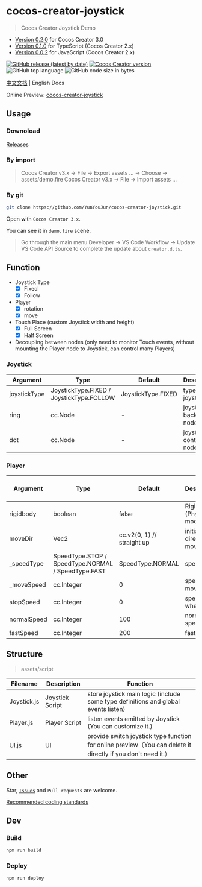 # cocos-creator-joystick

> Cocos Creator Joystick Demo

- [Version 0.2.0](https://github.com/YunYouJun/cocos-creator-joystick/releases/tag/v0.2.0) for Cocos Creator 3.0
- [Version 0.1.0](https://github.com/YunYouJun/cocos-creator-joystick/releases/tag/v0.1.0) for TypeScript (Cocos Creator 2.x)
- [Version 0.0.2](https://github.com/YunYouJun/cocos-creator-joystick/releases/tag/v0.0.2) for JavaScript (Cocos Creator 2.x)

[![GitHub release (latest by date)](https://img.shields.io/github/v/release/YunYouJun/cocos-creator-joystick?style=social)](https://github.com/YunYouJun/cocos-creator-joystick/releases)
[![Cocos Creator version](https://img.shields.io/badge/Cocos_Creator-v3.x-blue.svg?style=social&logo=cocos)](https://www.cocos.com/creator)
![GitHub top language](https://img.shields.io/github/languages/top/YunYouJun/cocos-creator-joystick.svg?style=social&logo=typescript)
![GitHub code size in bytes](https://img.shields.io/github/languages/code-size/YunYouJun/cocos-creator-joystick.svg?style=social&logo=visual-studio-code)

[中文文档](./README.md) | English Docs

Online Preview: [cocos-creator-joystick](https://yunyoujun.github.io/cocos-creator-joystick)

## Usage

### Downoload

[Releases](https://github.com/YunYouJun/cocos-creator-joystick/releases)

### By import

> Cocos Creator v3.x -> File -> Export assets ... -> Choose -> assets/demo.fire
> Cocos Creator v3.x -> File -> Import assets ...

### By git

```sh
git clone https://github.com/YunYouJun/cocos-creator-joystick.git
```

Open with `Cocos Creator 3.x`.

You can see it in `demo.fire` scene.

> Go through the main menu Developer -> VS Code Workflow -> Update VS Code API Source to complete the update about `creator.d.ts`.

## Function

- Joystick Type
  - [x] Fixed
  - [x] Follow
- Player
  - [x] rotation
  - [x] move
- Touch Place (custom Joystick width and height)
  - [x] Full Screen
  - [x] Half Screen
- Decoupling between nodes (only need to monitor Touch events, without mounting the Player node to Joystick, can control many Players)

### Joystick

| Argument     | Type                                     | Default            | Description              | Customizable |
| ------------ | ---------------------------------------- | ------------------ | ------------------------ | ------------ |
| joystickType | JoystickType.FIXED / JoystickType.FOLLOW | JoystickType.FIXED | types of joystick        | √            |
| ring         | cc.Node                                  | -                  | joystick background node | √            |
| dot          | cc.Node                                  | -                  | joystick control node    | √            |

### Player

| Argument    | Type                                               | Default                    | Description                   | Controled by Joystick | Customizable |
| ----------- | -------------------------------------------------- | -------------------------- | ----------------------------- | --------------------- | ------------ |
| rigidbody   | boolean                                            | false                      | Rigidbody (Physics) mode      | ×                     | x            |
| moveDir     | Vec2                                               | cc.v2(0, 1) // straight up | initial direction of movement | √                     | √            |
| \_speedType | SpeedType.STOP / SpeedType.NORMAL / SpeedType.FAST | SpeedType.NORMAL           | speed type                    | √                     | ×            |
| \_moveSpeed | cc.Integer                                         | 0                          | speed of movement             | ×                     | ×            |
| stopSpeed   | cc.Integer                                         | 0                          | speed when stop               | ×                     | √            |
| normalSpeed | cc.Integer                                         | 100                        | normal speed                  | ×                     | √            |
| fastSpeed   | cc.Integer                                         | 200                        | fast speed                    | ×                     | √            |

## Structure

> assets/script

| Filename    | Description     | Function                                                                                                     |
| ----------- | --------------- | ------------------------------------------------------------------------------------------------------------ |
| Joystick.js | Joystick Script | store joystick main logic (include some type definitions and global events listen)                           |
| Player.js   | Player Script   | listen events emitted by Joystick (You can customize it.)                                                    |
| UI.js       | UI              | provide switch joystick type function for online preview（You can delete it directly if you don't need it.） |

## Other

Star, [`Issues`](https://github.com/YunYouJun/cocos-creator-joystick/issues) and `Pull requests` are welcome.

[Recommended coding standards](https://docs.cocos.com/creator/manual/en/scripting/reference/coding-standards.html)

## Dev

### Build

```sh
npm run build
```

### Deploy

```sh
npm run deploy
```
